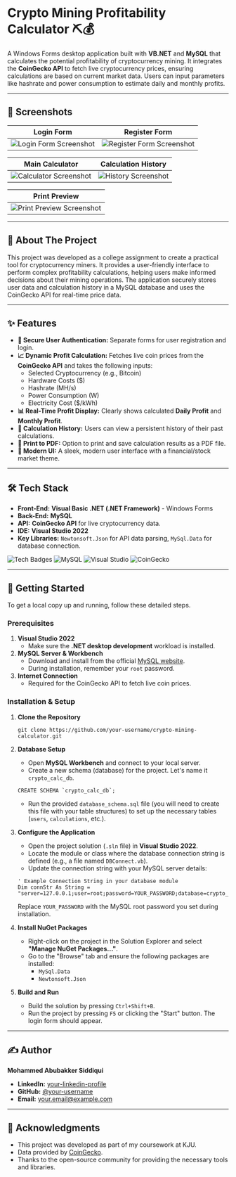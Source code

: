 # Crypto Mining Profitability Calculator ⛏️💰

A Windows Forms desktop application built with **VB.NET** and **MySQL** that calculates the potential profitability of cryptocurrency mining. It integrates the **CoinGecko API** to fetch live cryptocurrency prices, ensuring calculations are based on current market data. Users can input parameters like hashrate and power consumption to estimate daily and monthly profits.

---

## 📸 Screenshots

| Login Form                               | Register Form                                |
| ---------------------------------------- | -------------------------------------------- |
| ![Login Form Screenshot](crypto-calculator-project/login-ss) | ![Register Form Screenshot](path/to/register.jpg) |

| Main Calculator                                | Calculation History                                    |
| ---------------------------------------------- | ------------------------------------------------------ |
| ![Calculator Screenshot](path/to/calculator.jpg) | ![History Screenshot](path/to/history.jpg)             |

| Print Preview                                  |
| ---------------------------------------------- |
| ![Print Preview Screenshot](path/to/print.jpg) |

---

## 📖 About The Project

This project was developed as a college assignment to create a practical tool for cryptocurrency miners. It provides a user-friendly interface to perform complex profitability calculations, helping users make informed decisions about their mining operations. The application securely stores user data and calculation history in a MySQL database and uses the CoinGecko API for real-time price data.

---

## ✨ Features

-   **🔐 Secure User Authentication:** Separate forms for user registration and login.
-   **📈 Dynamic Profit Calculation:** Fetches live coin prices from the **CoinGecko API** and takes the following inputs:
    -   Selected Cryptocurrency (e.g., Bitcoin)
    -   Hardware Costs ($)
    -   Hashrate (MH/s)
    -   Power Consumption (W)
    -   Electricity Cost ($/kWh)
-   **📊 Real-Time Profit Display:** Clearly shows calculated **Daily Profit** and **Monthly Profit**.
-   **📜 Calculation History:** Users can view a persistent history of their past calculations.
-   **📄 Print to PDF:** Option to print and save calculation results as a PDF file.
-   **🎨 Modern UI:** A sleek, modern user interface with a financial/stock market theme.

---

## 🛠️ Tech Stack

-   **Front-End:** **Visual Basic .NET (.NET Framework)** - Windows Forms
-   **Back-End:** **MySQL**
-   **API:** **CoinGecko API** for live cryptocurrency data.
-   **IDE:** **Visual Studio 2022**
-   **Key Libraries:** `Newtonsoft.Json` for API data parsing, `MySql.Data` for database connection.

![Tech Badges](https://img.shields.io/badge/VB.NET-512BD4?style=for-the-badge&logo=visualbasic&logoColor=white)
![MySQL](https://img.shields.io/badge/MySQL-4479A1?style=for-the-badge&logo=mysql&logoColor=white)
![Visual Studio](https://img.shields.io/badge/Visual_Studio-5C2D91?style=for-the-badge&logo=visualstudio&logoColor=white)
![CoinGecko](https://img.shields.io/badge/CoinGecko-8BC34A?style=for-the-badge&logo=coingecko&logoColor=white)

---

## 🚀 Getting Started

To get a local copy up and running, follow these detailed steps.

### Prerequisites

1.  **Visual Studio 2022**
    -   Make sure the **.NET desktop development** workload is installed.
2.  **MySQL Server & Workbench**
    -   Download and install from the official [MySQL website](https://dev.mysql.com/downloads/).
    -   During installation, remember your `root` password.
3.  **Internet Connection**
    -   Required for the CoinGecko API to fetch live coin prices.

### Installation & Setup

1.  **Clone the Repository**
    ```
    git clone https://github.com/your-username/crypto-mining-calculator.git
    ```

2.  **Database Setup**
    -   Open **MySQL Workbench** and connect to your local server.
    -   Create a new schema (database) for the project. Let's name it `crypto_calc_db`.
      ```
      CREATE SCHEMA `crypto_calc_db`;
      ```
    -   Run the provided `database_schema.sql` file (you will need to create this file with your table structures) to set up the necessary tables (`users`, `calculations`, etc.).

3.  **Configure the Application**
    -   Open the project solution (`.sln` file) in **Visual Studio 2022**.
    -   Locate the module or class where the database connection string is defined (e.g., a file named `DBConnect.vb`).
    -   Update the connection string with your MySQL server details:
      ```
      ' Example Connection String in your database module
      Dim connStr As String = "server=127.0.0.1;user=root;password=YOUR_PASSWORD;database=crypto_calc_db;"
      ```
      Replace `YOUR_PASSWORD` with the MySQL root password you set during installation.

4.  **Install NuGet Packages**
    -   Right-click on the project in the Solution Explorer and select **"Manage NuGet Packages..."**.
    -   Go to the "Browse" tab and ensure the following packages are installed:
        -   `MySql.Data`
        -   `Newtonsoft.Json`

5.  **Build and Run**
    -   Build the solution by pressing `Ctrl+Shift+B`.
    -   Run the project by pressing `F5` or clicking the "Start" button. The login form should appear.

---

## ✍️ Author

**Mohammed Abubakker Siddiqui**

-   **LinkedIn:** [your-linkedin-profile](https://www.linkedin.com/in/your-profile-url)
-   **GitHub:** [@your-username](https://github.com/your-username)
-   **Email:** your.email@example.com

---

## 🙏 Acknowledgments

*   This project was developed as part of my coursework at KJU.
*   Data provided by [CoinGecko](https://www.coingecko.com/).
*   Thanks to the open-source community for providing the necessary tools and libraries.
